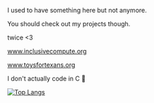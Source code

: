 I used to have something here but not anymore.

You should check out my projects though.

twice <3

www.inclusivecompute.org

www.toysfortexans.org

I don't actually code in C 🤔

[![Top Langs](https://github-readme-stats.vercel.app/api/top-langs/?username=marvalarva2929)](https://github.com/anuraghazra/github-readme-stats)
